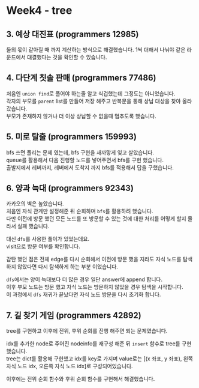 # Week4 - tree

## 3. 예상 대진표 (programmers 12985)

둘의 몫이 같아질 때 까지 계산하는 방식으로 해결했습니다. 1씩 더해서 나눠야 같은 라운드에서 대결했다는 것을 확인할 수 있습니다.

## 4. 다단계 칫솔 판매 (programmers 77486)

처음엔 `union find`로 풀어야 하는줄 알고 식겁했는데 그정도는 아니었습니다.  
각자의 부모를 `parent` list를 만들어 저장 해주고 반복문을 통해 상납 대상을 찾아 올라갔습니다.  
부모가 존재하지 않거나 더 이상 상납할 수 없을때 멈추도록 했습니다.

## 5. 미로 탈출 (programmers 159993)

bfs 쓰면 풀리는 문제 였는데, bfs 구현을 새까맣게 잊고 살았습니다.  
queue를 활용해서 다음 진행할 노드를 넣어주면서 bfs를 구현 했습니다.  
출발지에서 레버까지, 레버에서 도착지 까지 bfs를 적용해서 답을 구했습니다.

## 6. 양과 늑대 (programmers 92343)

카카오의 벽은 높았습니다.  
처음엔 자식 관계만 설정해준 뒤 순회하며 `bfs`를 활용하려 했습니다.  
다만 이전에 방문 했던 모든 노드를 또 방문할 수 있는 것에 대한 처리를 어떻게 할지 몰라서 실패 했습니다.

대신 `dfs`를 사용한 풀이가 있었는데요.  
visit으로 방문 여부를 확인합니다.

감탄 했던 점은 전체 edge를 다시 순회해서 이전에 방문 했을 지라도 자식 노드를 탐색하지 않았다면 다시 탐색하게 하는 부분 이었습니다.

`dfs`에서는 양이 늑대보다 더 많은 경우 일단 answer에 append 합니다.  
이후 부모 노드는 방문 했고 자식 노드는 방문하지 않았을 경우 탐색을 시작합니다.  
이 과정에서 `dfs` 재귀가 끝났다면 자식 노드 방문을 다시 초기화 합니다.

## 7. 길 찾기 게임 (programmers 42892)

tree를 구현하고 이후에 전위, 후위 순회를 진행 해주면 되는 문제였습니다.

idx를 추가한 node로 주어진 nodeinfo를 재구성 해준 뒤 `insert` 함수로 tree를 구현했습니다.  
tree는 dict를 활용해 구현했고 idx를 key로 가지며 value로는 [(x 좌표, y 좌표), 왼쪽 자식 노드 idx, 오른쪽 자식 노드 idx]로 구성되어있습니다.

이후에는 전위 순회 함수와 후위 순회 함수를 구현해서 해결했습니다.
